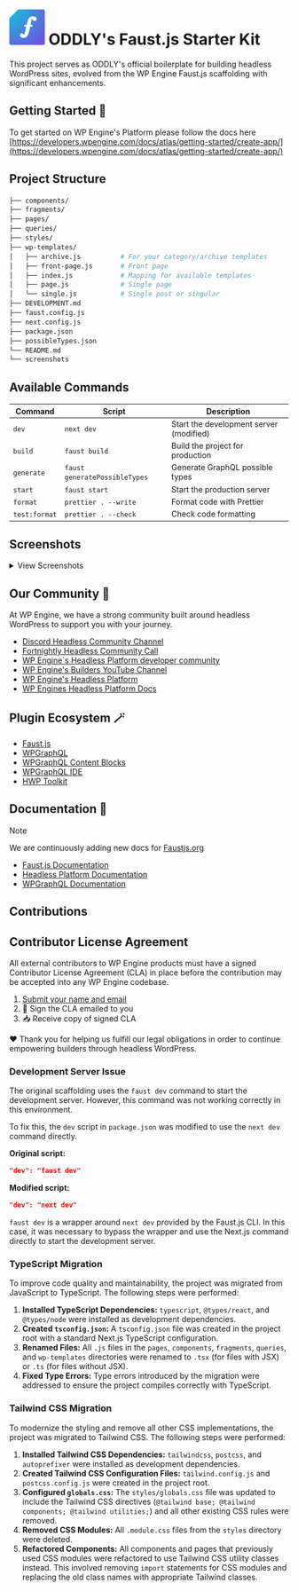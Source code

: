 # ![Faust.js Logo](./.github/assets/faustjs-logo.svg) ODDLY's Faust.js Starter Kit

This project serves as ODDLY's official boilerplate for building headless WordPress sites, evolved from the WP Engine Faust.js scaffolding with significant enhancements.

## Getting Started 🚀

To get started on WP Engine's Platform please follow the docs here [https://developers.wpengine.com/docs/atlas/getting-started/create-app/](https://developers.wpengine.com/docs/atlas/getting-started/create-app/)

## Project Structure

```bash
├── components/
├── fragments/
├── pages/
├── queries/
├── styles/
├── wp-templates/
│   ├── archive.js          # For your category/archive templates
│   ├── front-page.js       # Front page
│   ├── index.js            # Mapping for available templates
│   ├── page.js             # Single page
│   └── single.js           # Single post or singular
├── DEVELOPMENT.md
├── faust.config.js
├── next.config.js
├── package.json
├── possibleTypes.json
└── README.md
└── screenshots
```

## Available Commands

| Command       | Script                        | Description                                |
| ------------- | ----------------------------- | ------------------------------------------ |
| `dev`         | `next dev`                    | Start the development server (modified)    |
| `build`       | `faust build`                 | Build the project for production           |
| `generate`    | `faust generatePossibleTypes` | Generate GraphQL possible types            |
| `start`       | `faust start`                 | Start the production server                |
| `format`      | `prettier . --write`          | Format code with Prettier                  |
| `test:format` | `prettier . --check`          | Check code formatting                      |

## Screenshots

<details>
    <summary>View Screenshots</summary>

![Front Page](screenshots/front-page.png)

![Category Page](screenshots/category-page.png)

![Single Page](screenshots/single-page.png)

![Single Post](screenshots/single-post.png)

</details>

## Our Community 🩵

At WP Engine, we have a strong community built around headless WordPress to support you with your journey.

- [Discord Headless Community Channel](https://faustjs.org/discord)
- [Fortnightly Headless Community Call](https://discord.gg/headless-wordpress-836253505944813629?event=1371472220592930857)
- [WP Engine`s Headless Platform developer community](https://wpengine.com/builders/headless)
- [WP Engine's Builders YouTube Channel](https://www.youtube.com/@WPEngineBuilders)
- [WP Engine's Headless Platform](https://wpengine.com/headless-wordpress/)
- [WP Engines Headless Platform Docs](https://developers.wpengine.com/docs/atlas/overview/)

## Plugin Ecosystem 🪄

- [Faust.js](https://faustjs.org)
- [WPGraphQL](https://www.wpgraphql.com)
- [WPGraphQL Content Blocks](https://github.com/wpengine/wp-graphql-content-blocks)
- [WPGraphQL IDE](https://github.com/wp-graphql/wpgraphql-ide)
- [HWP Toolkit](https://github.com/wpengine/hwptoolkit)

## Documentation 🔎

> [!NOTE]
> We are continuously adding new docs for [Faustjs.org](https://faustjs.org/docs)

- [Faust.js Documentation](https://faustjs.org/docs/)
- [Headless Platform Documentation](https://wpengine.com/headless-wordpress/)
- [WPGraphQL Documentation](https://www.wpgraphql.com/docs/introduction)


## Contributions

## Contributor License Agreement

All external contributors to WP Engine products must have a signed Contributor License Agreement (CLA) in place before the contribution may be accepted into any WP Engine codebase.

1. [Submit your name and email](https://wpeng.in/cla/)
2. 📝 Sign the CLA emailed to you
3. 📥 Receive copy of signed CLA

❤️ Thank you for helping us fulfill our legal obligations in order to continue empowering builders through headless WordPress.

### Development Server Issue

The original scaffolding uses the `faust dev` command to start the development server. However, this command was not working correctly in this environment.

To fix this, the `dev` script in `package.json` was modified to use the `next dev` command directly.

**Original script:**
```json
"dev": "faust dev"
```

**Modified script:**
```json
"dev": "next dev"
```

`faust dev` is a wrapper around `next dev` provided by the Faust.js CLI. In this case, it was necessary to bypass the wrapper and use the Next.js command directly to start the development server.

### TypeScript Migration

To improve code quality and maintainability, the project was migrated from JavaScript to TypeScript. The following steps were performed:

1.  **Installed TypeScript Dependencies:** `typescript`, `@types/react`, and `@types/node` were installed as development dependencies.
2.  **Created `tsconfig.json`:** A `tsconfig.json` file was created in the project root with a standard Next.js TypeScript configuration.
3.  **Renamed Files:** All `.js` files in the `pages`, `components`, `fragments`, `queries`, and `wp-templates` directories were renamed to `.tsx` (for files with JSX) or `.ts` (for files without JSX).
4.  **Fixed Type Errors:** Type errors introduced by the migration were addressed to ensure the project compiles correctly with TypeScript.

### Tailwind CSS Migration

To modernize the styling and remove all other CSS implementations, the project was migrated to Tailwind CSS. The following steps were performed:

1.  **Installed Tailwind CSS Dependencies:** `tailwindcss`, `postcss`, and `autoprefixer` were installed as development dependencies.
2.  **Created Tailwind CSS Configuration Files:** `tailwind.config.js` and `postcss.config.js` were created in the project root.
3.  **Configured `globals.css`:** The `styles/globals.css` file was updated to include the Tailwind CSS directives (`@tailwind base; @tailwind components; @tailwind utilities;`) and all other existing CSS rules were removed.
4.  **Removed CSS Modules:** All `.module.css` files from the `styles` directory were deleted.
5.  **Refactored Components:** All components and pages that previously used CSS modules were refactored to use Tailwind CSS utility classes instead. This involved removing `import` statements for CSS modules and replacing the old class names with appropriate Tailwind classes.